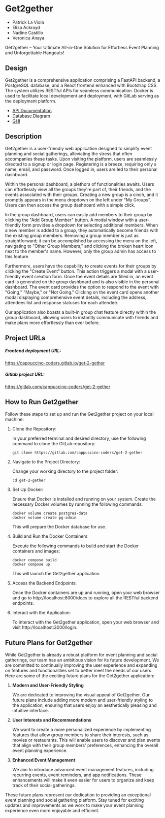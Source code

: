 # Get2gether

- Patrick La Viola
- Eliza Ackroyd
- Nadine Castillo
- Veronica Anaya

Get2gether – Your Ultimate All-in-One Solution for Effortless Event Planning and Unforgettable Hangouts!


## Design

Get2gether is a comprehensive application comprising a FastAPI backend, a PostgreSQL database, and a React frontend enhanced with Bootstrap CSS. The system utilizes RESTful APIs for seamless communication. Docker is used to facilitate local development and deployment, with GitLab serving as the deployment platform.

- [API Documentation](docs/APIdocumentation.md)
- [Database Diagram](databasediagram.png)
- [GHI](docs/ghi.md)

## Description

Get2gether is a user-friendly web application designed to simplify event planning and social gatherings, alleviating the stress that often accompanies these tasks. Upon visiting the platform, users are seamlessly directed to a signup or login page. Registering is a breeze, requiring only a name, email, and password. Once logged in, users are led to their personal dashboard.

Within the personal dashboard, a plethora of functionalities awaits. Users can effortlessly view all the groups they're part of, their friends, and the events associated with their groups. Creating a new group is a cinch, and it promptly appears in the menu dropdown on the left under "My Groups". Users can then access the group dashboard with a simple click.

In the group dashboard, users can easily add members to their group by clicking the "Add Group Member" button. A modal window with a user-friendly form provides a dropdown for selecting additional members. When a new member is added to a group, they automatically become friends with the existing group members. Removing a group member is just as straightforward; it can be accomplished by accessing the menu on the left, navigating to "Other Group Members," and clicking the broken heart icon next to the member's name. However, only the group admin has access to this feature.

Furthermore, users have the capability to create events for their groups by clicking the "Create Event" button. This action triggers a modal with a user-friendly event creation form. Once the event details are filled in, an event card is generated on the group dashboard and is also visible in the personal dashboard. The event card provides the option to respond to the event with "Going," "Maybe," or "Not Going." Clicking on the event card opens another modal displaying comprehensive event details, including the address, attendees list and response statuses for each attendee.

Our application also boasts a built-in group chat feature directly within the group dashboard, allowing users to instantly communicate with friends and make plans more effortlessly than ever before.


## Project URLs

##### Frontend deployment URL:

https://cappuccino-coders.gitlab.io/get-2-gether

##### Gitlab project URL:

https://gitlab.com/cappuccino-coders/get-2-gether


## How to Run Get2gether

Follow these steps to set up and run the Get2gether project on your local machine:

1. Clone the Repository:

    In your preferred terminal and desired directory, use the following command to clone the GitLab repository:

    ```
    git clone https://gitlab.com/cappuccino-coders/get-2-gether
    ```

2. Navigate to the Project Directory:

    Change your working directory to the project folder:

    ```
    cd get-2-gether
    ```

3. Set Up Docker:

    Ensure that Docker is installed and running on your system. Create the necessary Docker volumes by running the following commands:

    ```
    docker volume create postgres-data
    docker volume create pg-admin
    ```

    This will prepare the Docker database for use.

4. Build and Run the Docker Containers:

    Execute the following commands to build and start the Docker containers and images:

    ```
    docker compose build
    docker compose up
    ```
    This will launch the Get2gether application.

5. Access the Backend Endpoints:

    Once the Docker containers are up and running, open your web browser and go to http://localhost:8000/docs to explore all the RESTful backend endpoints.

6. Interact with the Application:

    To interact with the Get2gether application, open your web browser and visit http://localhost:3000/login.

## Future Plans for Get2gether
While Get2gether is already a robust platform for event planning and social gatherings, our team has an ambitious vision for its future development. We are committed to continually improving the user experience and expanding on features and functionalities set to better meet the needs of our users. Here are some of the exciting future plans for the Get2gether application:

1. **Modern and User-Friendly Styling**

    We are dedicated to improving the visual appeal of Get2gether. Our future plans include adding more modern and user-friendly styling to the application, ensuring that users enjoy an aesthetically pleasing and intuitive interface.

2. **User Interests and Recommendations**

    We want to create a more personalized experience by implementing features that allow group members to share their interests, such as movies or restaurants. This will enable users to discover and plan events that align with their group members' preferences, enhancing the overall event planning experience.

3. **Enhanced Event Management**

    We aim to introduce advanced event management features, including recurring events, event reminders, and app notifications. These enhancements will make it even easier for users to organize and keep track of their social gatherings.

These future plans represent our dedication to providing an exceptional event planning and social gathering platform. Stay tuned for exciting updates and improvements as we work to make your event planning experience even more enjoyable and efficient.
